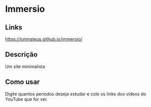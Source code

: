 # Immersio

## Links
https://ionmateus.github.io/immersio/

## Descrição
<p>Um site minimalista</p>

## Como usar
<p>Digite quantos períodos deseja estudar e cole os links dos vídeos do YouTube que for ver.</p>
